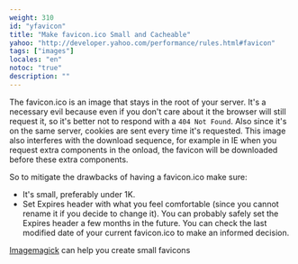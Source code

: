 ```yaml
---
weight: 310
id: "yfavicon"
title: "Make favicon.ico Small and Cacheable"
yahoo: "http://developer.yahoo.com/performance/rules.html#favicon"
tags: ["images"]
locales: "en"
notoc: "true"
description: ""
---
```


The favicon.ico is an image that stays in the root of your server. It's a necessary evil because even if you don't care about it the browser will still request it, so it's better not to respond with a `404 Not Found`. Also since it's on the same server, cookies are sent every time it's requested. This image also interferes with the download sequence, for example in IE when you request extra components in the onload, the favicon will be downloaded before these extra components.

So to mitigate the drawbacks of having a favicon.ico make sure:

-   It's small, preferably under 1K.
-   Set Expires header with what you feel comfortable (since you cannot rename it if you decide to change it). You can probably safely set the Expires header a few months in the future. You can check the last modified date of your current favicon.ico to make an informed decision.

[Imagemagick](http://www.imagemagick.org) can help you create small favicons